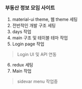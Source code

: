 ### 부동산 정보 모임 사이트

1. material-ui theme, 웹 theme 세팅
2. 전반적인 개발 구조 세팅
3. days 작업
4. main 구조 및 테이블 테마 작업
5. Login page 작업
> Login UI 및 API 연동
6. redux 세팅
7. Main 작업
> sidevar menu 작업중
